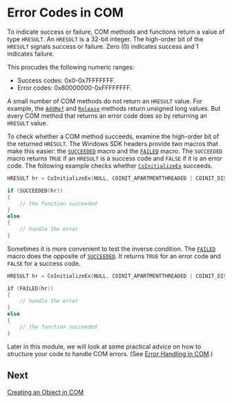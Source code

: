 <!-- https://docs.microsoft.com/en-us/windows/win32/learnwin32/error-codes-in-com -->
# Error Codes in COM

To indicate success or failure, COM methods and functions return a value of type `HRESULT`. An `HRESULT` is a 32-bit integer. The high-order bit of the `HRESULT` signals success or failure. Zero (0) indicates success and 1 indicates failure.

This procudes the following numeric ranges:

- Success codes: 0x0-0x7FFFFFFF.
- Error codes: 0x80000000-0xFFFFFFFF.

A small number of COM methods do not return an `HRESULT` value. For example, the [`AddRef`][addref] and [`Release`][release] methods return unsigned long values. But every COM method that returns an error code does so by returning an `HRESULT` value.

To check whether a COM method succeeds, examine the high-order bit of the returned `HRESULT`. The Windows SDK headers provide two macros that make this easier: the [`SUCCEEDED`][succeeded] macro and the [`FAILED`][failed] macro. The `SUCCEEDED` macro returns `TRUE` if an `HRESULT` is a success code and `FALSE` if it is an error code. The following example checks whether [`CoInitializeEx`][coinitializeex] succeeds.

```cpp
HRESULT hr = CoInitializeEx(NULL, COINIT_APARTMENTTHREADED | COINIT_DISABLE_OLE1DDE);

if (SUCCEEDED(hr))
{
    // the function succeeded
}
else
{
    // handle the error
}
```

Sometimes it is more convenient to test the inverse condition. The [`FAILED`][failed] macro does the opposite of [`SUCCEEDED`][succeeded]. It returns `TRUE` for an error code and `FALSE` for a success code.

```cpp
HRESULT hr = CoInitializeEx(NULL, COINIT_APARTMENTTHREADED | COINIT_DISABLE_OLE1DDE);

if (FAILED(hr))
{
    // handle the error
}
else
{
    // the function succeeded
}
```

Later in this module, we will look at some practical advice on how to structure your code to handle COM errors. (See [Error Handling in COM](./error-handling-in-com.md).)

## Next

[Creating an Object in COM](./creating-an-object-in-com.md)

[addref]: https://docs.microsoft.com/en-us/windows/win32/api/unknwn/nf-unknwn-iunknown-addref
[release]: https://docs.microsoft.com/en-us/windows/win32/api/unknwn/nf-unknwn-iunknown-release
[succeeded]: https://docs.microsoft.com/en-us/windows/win32/api/winerror/nf-winerror-succeeded
[failed]: https://docs.microsoft.com/en-us/windows/win32/api/winerror/nf-winerror-failed
[coinitializeex]: https://docs.microsoft.com/en-us/windows/win32/api/combaseapi/nf-combaseapi-coinitializeex
